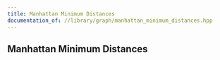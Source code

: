 ```yaml
---
title: Manhattan Minimum Distances
documentation_of: //library/graph/manhattan_minimum_distances.hpp
---
```

## Manhattan Minimum Distances